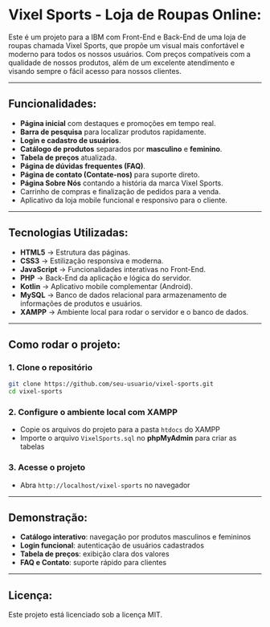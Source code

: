 # Vixel Sports - Loja de Roupas Online:

Este é um projeto para a IBM com Front-End e Back-End de uma loja de roupas chamada Vixel Sports, que propõe um visual mais confortável e moderno para todos os nossos usuários. Com preços compatíveis com a qualidade de nossos produtos, além de um excelente atendimento e visando sempre o fácil acesso para nossos clientes.

---

## Funcionalidades:

* **Página inicial** com destaques e promoções em tempo real.
* **Barra de pesquisa** para localizar produtos rapidamente.
* **Login e cadastro de usuários**.
* **Catálogo de produtos** separados por **masculino** e **feminino**.
* **Tabela de preços** atualizada.
* **Página de dúvidas frequentes (FAQ)**.
* **Página de contato (Contate-nos)** para suporte direto.
* **Página Sobre Nós** contando a história da marca Vixel Sports.
* Carrinho de compras e finalização de pedidos para a venda.
* Aplicativo da loja mobile funcional e responsivo para o cliente.

---

## Tecnologias Utilizadas:

* **HTML5** → Estrutura das páginas.
* **CSS3** → Estilização responsiva e moderna.
* **JavaScript** → Funcionalidades interativas no Front-End.
* **PHP** → Back-End da aplicação e lógica do servidor.
* **Kotlin** → Aplicativo mobile complementar (Android).
* **MySQL** → Banco de dados relacional para armazenamento de informações de produtos e usuários.
* **XAMPP** → Ambiente local para rodar o servidor e o banco de dados.

---

## Como rodar o projeto:

### 1. Clone o repositório

```bash
git clone https://github.com/seu-usuario/vixel-sports.git
cd vixel-sports
```

### 2. Configure o ambiente local com XAMPP

* Copie os arquivos do projeto para a pasta `htdocs` do XAMPP
* Importe o arquivo `VixelSports.sql` no **phpMyAdmin** para criar as tabelas

### 3. Acesse o projeto

* Abra `http://localhost/vixel-sports` no navegador

---

## Demonstração:

* **Catálogo interativo**: navegação por produtos masculinos e femininos
* **Login funcional**: autenticação de usuários cadastrados
* **Tabela de preços**: exibição clara dos valores
* **FAQ e Contato**: suporte rápido para clientes

---

## Licença:

Este projeto está licenciado sob a licença MIT.
